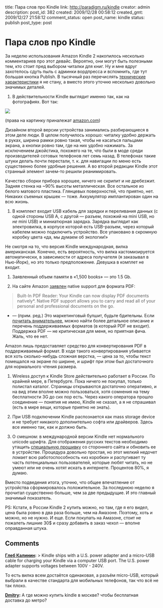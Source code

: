 title: Пара слов про Kindle
link: http://paradigm.ru/kindle
creator: admin
description: 
post_id: 382
created: 2009/12/28 00:58:12
created_gmt: 2009/12/27 21:58:12
comment_status: open
post_name: kindle
status: publish
post_type: post

# Пара слов про Kindle

За неделю использования Amazon Kindle 2 накопилось несколько комментариев про этот девайс. Вероятно, они могут быть полезными тем, кто стоит пред выбором читалки для книг. Ну и мне вдруг захотелось сдуть пыль с админки вордпресса и вспомнить, где тут большая кнопка Publish. В тысячный раз перечислять [технические характеристики](http://www.amazon.com/dp/B0015T963C) я не стану, а вместо этого уточню несколько довольно значимых деталей.

  1. В действительности Kindle выглядит именно так, как на фотографиях. Вот так:

[![](http://g-ecx.images-amazon.com/images/G/01/kindle/turing/photos/hello-05._V207963384_.jpg)](http://www.amazon.com/dp/B0015T963C)

(права на картинку приналежат [amazon.com](http://amazon.com))

Дизайном второй версии устройства занимались разбирающиеся в этом деле люди. В целом получилось хорошо: читалку удобно держать в руках, ширина рамки ровно такая, чтобы не касаться пальцами экрана, а кнопки ровно там, где на них удобно нажимать. За исключением джойстика, похожего на те, что были в моде среди производителей сотовых телефонов лет семь назад. В телефонах такие штуки делать почти перестали, т. к. для навигации по меню есть существенно более удобные решения. А во второй редакции Kindle этот странный элемент зачем-то решили реанимировать.

Качество сборки прибора хорошее, ничего не скрипит и не дребезжит. Задняя стенка на ~90% высоты металлическая. Все остальное из белого матового пластика. Глянцевых поверхностей, что приятно, нет. Никаких съемных крышек — тоже. Аккумулятор имплантирован один на всю жизнь.

  1. В комплект входит USB кабель для зарядки и переливания данных (с одной стороны USB A, с другой — разъем, похожий на mini USB, но _не_ mini USB) и миниатюрная зарядка. Зарядка выглядит как электровилка, в корпусе которой есть USB-разъем, через который кабелем можно подключить устройство. Все упаковано в скромную коробку цвета «да, мы думаем об экологии!»

Не смотря на то, что версия Kindle международная, вилка американская. Конечно, есть вероятность, что вилка кастомизируется автоматически, в зависимости от адреса получателя (я заказывал в Нью-Йорк), но это только предположение. Девушка в комплет не входит.

  1. Заявленный объем памяти в «1,500 books» — это 1.5 Gb.

  2. На сайте Amazon [заявлен](http://www.amazon.com/dp/B0015T963C) native support для формата PDF:

> Built-In PDF Reader: Your Kindle can now display PDF documents natively*. Native PDF support allows you to carry and read all of your personal and professional documents on the go. 

  * — (прим. ред.) Это маркетинговый булшит, будьте бдительны. Если [почитать внимательнее](http://www.amazon.com/gp/help/customer/display.html?nodeId=200375640#recognize), можно найти более детальное описание и перечень поддерживаемых форматов (в который PDF не входит). Поддержка PDF — не критическая для меня, но приятная фича. Жаль, что ее нет.

Amazon лишь предоставляет средство для конвертирования PDF в поддерживаемый формат. В ходе такого конвертирования убивается вся хоть сколько-нибудь сложная верстка, — цена за то, чтобы текст помещался на экране по ширине, и шрифт при этом был достаточного для нормального чтения размера.

  1. Wireless доступ к Kindle Store действительно работает в России. По крайней мере, в Петербурге. Пока ничего не покупал, только полистал каталог. Страницы открываются достаточно оперативно, и на вид этим вполне можно пользоваться, хотя сомнения на тему бесплатности 3G до сих пор есть. Через какого оператора прошло соединение — понятия не имею, Kindle не сказал, а я не спрашивал (есть в мире вещи, которые приятно не знать).

  2. При USB подключении Kindle распознается как mass storage device и не требует никакого дополнительно софта или драйверов. Здесь все именно так, как и должно быть.

  3. О смешном: в международной версии Kindle нет нормального unicode шрифта. Для отображения русских текстов необходимо утащить [специальную прошивку](http://blogkindle.com/unicode-fonts-hack/) со стороннего сайта и обновить ее в устройстве. Процедура довольно простая, но этот мелкий недочет ломает всю работоспособность «из коробки» и распугивает ту часть потенциальных пользователей, которые любят читать, но не умеют или не очень хотят искать в интернете. Процентов 80%, я думаю.

Вместо подведения итога, уточню, что общее впечатление от устройства сформировалось положительное. За последнюю неделю я прочитал существенно больше, чем за две предыдущие. И это главный значимый показатель.

PS: Кстати, в России Kindle 2 купить можно, но там, где я его видел, цена была ровно в два раза больше, чем на Амазоне. Поэтому, хоть и можно, но не нужно. И еще. Если покупать на Амазоне, стоит не пожалеть лишние 30$ и сразу добавить в заказ чехол — вполне оправданная штука.

## Comments

**[Глеб Калинин](#41853 "2010/01/06 21:28:24"):** > Kindle ships with a U.S. power adapter and a micro-USB cable for charging your Kindle via a computer USB port. The U.S. power adapter supports voltages between 100V - 240V.

То есть вилка всем достаётся одинаковая, а разъём micro-USB, который выбрали в качестве стандарта для мобильных телефонов, так что всё не так плохо.

**[Dmitry](#55742 "2011/05/28 11:27:17"):** А где можно купить kindle в москве? чтобы бесплатная доставка до метро?

